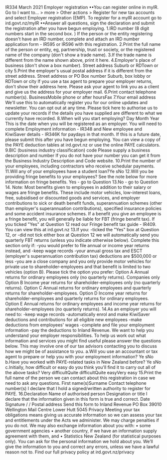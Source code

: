 IR334 March 2021 Employer registration ••You can register online in myIR. Go to I want to... > more > Other actions > Register for new tax accounts and select Employer registration (EMP). To register for a myIR account go to ird.govt.nz/myIR ••Answer all questions, sign the declaration and submit the registration after you have begun employing. 1.IRD number (8 digit numbers start in the second box. ) If the person or the entity registering doesn't have an IRD number, complete and attach an IRD number application form - IR595 or IR596 with this registration. 2.Print the full name of the person or entity, eg, partnership, trust or society, or the registered name of the company (don't show a trade name). 3.If the trade name is different from the name shown above, print it here. 4.Employer's place of business (don't show a box number). Street address Suburb or RDTown or city 5.Print the employer's usual postal address if it is different from the street address. Street address or PO Box number Suburb, box lobby or RDTown or city If you use a tax agent to prepare your employer returns, don't show their address here. Please ask your agent to link you as a client and give us the address for your employer mail. 6.Print contact telephone number(s). BusinessMobile phone or after hoursFax 7.Your email address We'll use this to automatically register you for our online updates and newsletter. You can opt out at any time. Please tick here to authorise us to update your records if the details you have supplied are different to what we currently have recorded. 8.When will you start employing? Day Month Year This is the date when you will be registered as an employer. You will need to complete Employment information - IR348 and New employee and KiwiSaver details - IR346K for paydays in that month. If this is a future date, please submit this after you have begun employing. You can view a copy of the PAYE deduction tables at ird.govt.nz or use the online PAYE calculators. 9.BIC (business industry classification) code Please supply a business description and number If you do not have your number you can get it from the Business Industry Description and Code website. 10.Print the number of your employees, including contractors who receive schedular payments. 11.Will any of your employees have a student loan?Ye sNo 12.Will you be providing fringe benefits to your employees? See the note below for more information on fringe benefits. Yes - go to Question 13.No - go to Question 14. Note: Most benefits given to employees in addition to their salary or wages are fringe benefits. These include motor vehicles, low-interest loans, free, subsidised or discounted goods and services, and employer contributions to sick or death benefit funds, superannuation schemes (other than employer's superannuation contributions), specified insurance policies and some accident insurance schemes. If a benefit you give an employee is a fringe benefit, you will generally be liable for FBT (fringe benefit tax). If you ticked "Yes" at Question 12 read our Fringe benefit tax guide - IR409. You can view this at ird.govt.nz 13.If you: -ticked the "Yes" box at Question 12, or -did not tick either box at Question 12 we will automatically send you quarterly FBT returns (unless you indicate otherwise below). Complete this section only if: -you would prefer to file annual or income year returns instead, and -keep wage records -your annual gross tax and ESCT (employer's superannuation contribution tax) deductions are $500,000 or less -you are a close company and you only provide motor vehicles for private use to shareholder-employees and that benefit is limited to two vehicles (option B). Please tick the option you prefer: Option A Annual returns for ordinary employees only (no quarterly returns). Companies only Option B Income year returns for shareholder-employees only (no quarterly returns). Option C Annual returns for ordinary employees and quarterly returns for shareholder-employees. Option D Income year returns for shareholder-employees and quarterly returns for ordinary employees. Option E Annual returns for ordinary employees and income year returns for shareholder-employees (no quarterly returns). 14.As an employer you will need to: -keep wage records -automatically enrol and make KiwiSaver deductions and contributions for all eligible new employees -make deductions from employees' wages -complete and file your employment information -pay the deductions to Inland Revenue. We want to help you understand your employer responsibilities. To help us work out what information and services you might find useful please answer the questions below. This may involve one of our tax advisors contacting you to discuss how we might be of assistance to you. a.Will you use an accountant or tax agent to prepare or help you with your employment information? Ye sNo b.Have you worked with PAYE-related tasks in New Zealand before? Ye sNo c.Initially, how difficult or easy do you think you'll find it to carry out all of the above tasks? Very difficultQuite difficultQuite easyVery easy 15.Print the full name of the person we can contact about this registration in case we need to ask any questions. First name(s)Surname Contact telephone number(s) I declare that I hold a signed/written authority to register for PAYE. 16.Declaration Name of authorised person Designation or title I declare that the information given in this form is true and correct. Date Signature / / Postal address Send this form to Inland Revenue PO Box 39010 Wellington Mail Centre Lower Hutt 5045 Privacy Meeting your tax obligations means giving us accurate information so we can assess your tax and entitlements under the Acts we administer. We may charge penalties if you do not. We may also exchange information about you with: • some government agencies • another country, if we have an information supply agreement with them, and • Statistics New Zealand (for statistical purposes only). You can ask for the personal information we hold about you. We’ll give the information to you and correct any errors, unless we have a lawful reason not to. Find our full privacy policy at ird.govt.nz/privacy